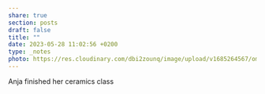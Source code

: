 ```yaml
---
share: true
section: posts
draft: false
title: ""
date: 2023-05-28 11:02:56 +0200
type: _notes
photo: https://res.cloudinary.com/dbi2zounq/image/upload/v1685264567/omiw57vpjne6scghjjo1.jpg
---
```


Anja finished her ceramics class
